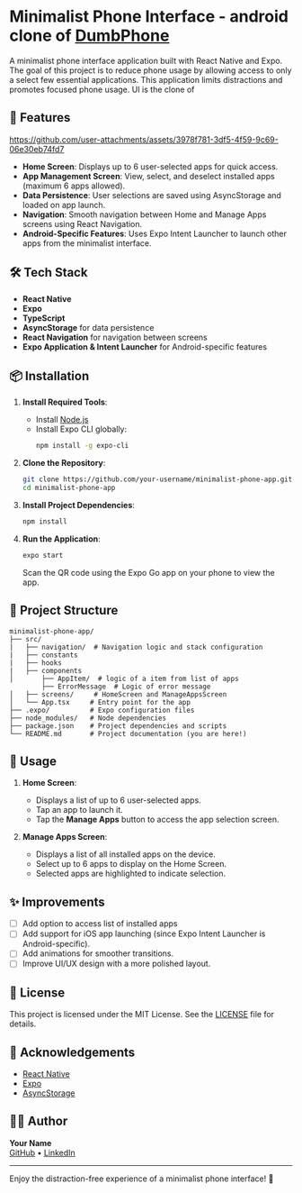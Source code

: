 # Minimalist Phone Interface  - android clone of [DumbPhone](https://dumbphone.so/)

A minimalist phone interface application built with React Native and Expo. The goal of this project is to reduce phone usage by allowing access to only a select few essential applications. This application limits distractions and promotes focused phone usage.
UI is the clone of 
## 🚀 Features






https://github.com/user-attachments/assets/3978f781-3df5-4f59-9c69-06e30eb74fd7






- **Home Screen**: Displays up to 6 user-selected apps for quick access.
- **App Management Screen**: View, select, and deselect installed apps (maximum 6 apps allowed).
- **Data Persistence**: User selections are saved using AsyncStorage and loaded on app launch.
- **Navigation**: Smooth navigation between Home and Manage Apps screens using React Navigation.
- **Android-Specific Features**: Uses Expo Intent Launcher to launch other apps from the minimalist interface.

## 🛠️ Tech Stack

- **React Native**
- **Expo**
- **TypeScript**
- **AsyncStorage** for data persistence
- **React Navigation** for navigation between screens
- **Expo Application & Intent Launcher** for Android-specific features

## 📦 Installation

1. **Install Required Tools**:
   - Install [Node.js](https://nodejs.org/)
   - Install Expo CLI globally:
     ```bash
     npm install -g expo-cli
     ```

2. **Clone the Repository**:
   ```bash
   git clone https://github.com/your-username/minimalist-phone-app.git
   cd minimalist-phone-app
   ```

3. **Install Project Dependencies**:
   ```bash
   npm install
   ```

4. **Run the Application**:
   ```bash
   expo start
   ```
   Scan the QR code using the Expo Go app on your phone to view the app.

## 📂 Project Structure
```
minimalist-phone-app/
├── src/
|   ├── navigation/  # Navigation logic and stack configuration
|   ├── constants
|   ├── hooks
|   ├── components
│       ├── AppItem/  # logic of a item from list of apps
        ├── ErrorMessage  # Logic of error message
│   ├── screens/     # HomeScreen and ManageAppsScreen
│   └── App.tsx     # Entry point for the app
├── .expo/          # Expo configuration files
├── node_modules/   # Node dependencies
├── package.json    # Project dependencies and scripts
└── README.md       # Project documentation (you are here!)
```

## 📜 Usage

1. **Home Screen**:
   - Displays a list of up to 6 user-selected apps.
   - Tap an app to launch it.
   - Tap the **Manage Apps** button to access the app selection screen.

2. **Manage Apps Screen**:
   - Displays a list of all installed apps on the device.
   - Select up to 6 apps to display on the Home Screen.
   - Selected apps are highlighted to indicate selection.


## ✨ Improvements
- [ ] Add option to access list of installed apps
- [ ] Add support for iOS app launching (since Expo Intent Launcher is Android-specific).
- [ ] Add animations for smoother transitions.
- [ ] Improve UI/UX design with a more polished layout.

## 📘 License

This project is licensed under the MIT License. See the [LICENSE](LICENSE) file for details.

## 🙌 Acknowledgements

- [React Native](https://reactnative.dev/)
- [Expo](https://expo.dev/)
- [AsyncStorage](https://react-native-async-storage.github.io/async-storage/docs/usage/)

## 🧑‍💻 Author

**Your Name**  
[GitHub](https://github.com/your-username) • [LinkedIn](https://linkedin.com/in/your-linkedin)

---

Enjoy the distraction-free experience of a minimalist phone interface! 🎉
